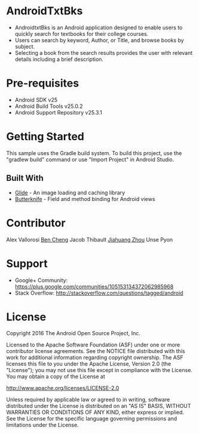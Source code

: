 # AndroidTxtBks
* AndroidtxtBks is an Android application designed to enable users to quickly search for textbooks for their college courses.  
* Users can search by keyword, Author, or Title, and browse books by subject.  
* Selecting a book from the search results provides the user with relevant details including a brief description.

# Pre-requisites
* Android SDK v25
* Android Build Tools v25.0.2
* Android Support Repository v25.3.1

# Getting Started
This sample uses the Gradle build system. To build this project, use the "gradlew build" command or use "Import Project" in Android Studio.

## Built With
* [Glide](https://github.com/bumptech/glide) - An image loading and caching library
* [Butterknife](http://jakewharton.github.io/butterknife/) - Field and method binding for Android views

# Contributor
Alex Vallorosi
[Ben Cheng](https://github.com/BJCheng)
Jacob Thibault
[Jiahuang Zhou](https://github.com/jzhou23)
Unse Pyon

# Support 
* Google+ Community: https://plus.google.com/communities/105153134372062985968
* Stack Overflow: http://stackoverflow.com/questions/tagged/android

# License

Copyright 2016 The Android Open Source Project, Inc.

Licensed to the Apache Software Foundation (ASF) under one or more contributor license agreements. See the NOTICE file distributed with this work for additional information regarding copyright ownership. The ASF licenses this file to you under the Apache License, Version 2.0 (the "License"); you may not use this file except in compliance with the License. You may obtain a copy of the License at

http://www.apache.org/licenses/LICENSE-2.0

Unless required by applicable law or agreed to in writing, software distributed under the License is distributed on an "AS IS" BASIS, WITHOUT WARRANTIES OR CONDITIONS OF ANY KIND, either express or implied. See the License for the specific language governing permissions and limitations under the License.
